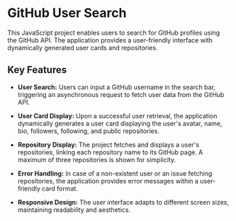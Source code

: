 # GitHub User Search

This JavaScript project enables users to search for GitHub profiles using the GitHub API. 
The application provides a user-friendly interface with dynamically generated user cards and repositories. 

## Key Features

- **User Search:** Users can input a GitHub username in the search bar, triggering an asynchronous request to fetch user data from the GitHub API.

- **User Card Display:** Upon a successful user retrieval, the application dynamically generates a user card displaying the user's avatar, name, bio, followers, following, and public repositories.

- **Repository Display:** The project fetches and displays a user's repositories, linking each repository name to its GitHub page. A maximum of three repositories is shown for simplicity.

- **Error Handling:** In case of a non-existent user or an issue fetching repositories, the application provides error messages within a user-friendly card format.

- **Responsive Design:** The user interface adapts to different screen sizes, maintaining readability and aesthetics.

